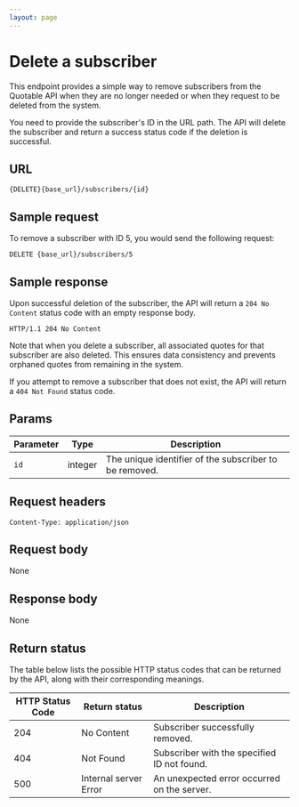 ```yaml
---
layout: page
---
```


# Delete a subscriber

This endpoint provides a simple way to remove subscribers from the Quotable API when they are no longer needed or when they request to be deleted from the system.

You need to provide the subscriber's ID in the URL path. The API will delete the subscriber and return a success status code if the deletion is successful.

## URL

```shell
{DELETE}{base_url}/subscribers/{id}
```

## Sample request

To remove a subscriber with ID 5, you would send the following request:

```shell
DELETE {base_url}/subscribers/5
```

## Sample response

Upon successful deletion of the subscriber, the API will return a `204 No Content` status code with an empty response body.

```text
HTTP/1.1 204 No Content
```

Note that when you delete a subscriber, all associated quotes for that subscriber are also deleted. This ensures data consistency and prevents orphaned quotes from remaining in the system.

If you attempt to remove a subscriber that does not exist, the API will return a `404 Not Found` status code.

## Params

| Parameter | Type | Description |
| ------------- | ----------- | ----------- |
| `id` | integer | The unique identifier of the subscriber to be removed. |

## Request headers

```shell
Content-Type: application/json
```

## Request body

None

## Response body

None

## Return status

The table below lists the possible HTTP status codes that can be returned by the API, along with their corresponding meanings.

| HTTP Status Code | Return status | Description |
| ------------- | ----------- | ----------- |
| 204 | No Content | Subscriber successfully removed. |
| 404 | Not Found | Subscriber with the specified ID not found. |
| 500 | Internal server Error | An unexpected error occurred on the server. |
